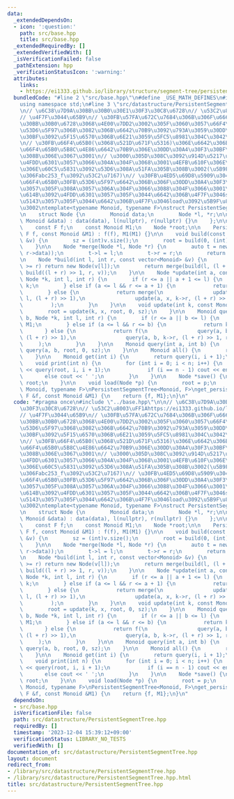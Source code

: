 ```yaml
---
data:
  _extendedDependsOn:
  - icon: ':question:'
    path: src/base.hpp
    title: src/base.hpp
  _extendedRequiredBy: []
  _extendedVerifiedWith: []
  _isVerificationFailed: false
  _pathExtension: hpp
  _verificationStatusIcon: ':warning:'
  attributes:
    links:
    - https://ei1333.github.io/library/structure/segment-tree/persistent-segment-tree.cpp
  bundledCode: "#line 2 \"src/base.hpp\"\n#define _USE_MATH_DEFINES\n#include <bits/stdc++.h>\n\
    using namespace std;\n#line 3 \"src/datastructure/PersistentSegmentTree.hpp\"\n\
    \n// \u6C38\u7D9A\u30BB\u30B0\u30E1\u30F3\u30C8\u6728\n// \u53C2\u8003\uFF1Ahttps://ei1333.github.io/library/structure/segment-tree/persistent-segment-tree.cpp\n\
    // \u4F7F\u3044\u65B9\n// \u30FB\u57FA\u672C\u7684\u306B\u306F\u666E\u901A\u306E\
    \u30BB\u30B0\u6728\u3068\u4E00\u7DD2\u3002\u305F\u3060\u3057\u66F4\u65B0\u30FB\
    \u53D6\u5F97\u3068\u3082\u306B\u6642\u70B9\u3092\u793A\u3059\u30DD\u30A4\u30F3\
    \u30BF\u3092\u5F15\u6570\u306B\u6E21\u3059\u5FC5\u8981\u304C\u3042\u308B\u3002\
    \n// \u30FB\u66F4\u65B0(\u3068\u521D\u671F\u5316)\u306E\u6642\u306B\u305D\u306E\
    \u66F4\u65B0\u5B8C\u4E86\u6642\u70B9\u306E\u30DD\u30A4\u30F3\u30BF\u304C\u8FD4\
    \u308B\u306E\u3067\u3001\n// \u3000\u305D\u308C\u3092\u914D\u5217\u3068\u304B\u306B\
    \u4FDD\u6301\u3057\u3066\u304A\u304F\u3068\u3001\u4EFB\u610F\u306E\u6642\u70B9\
    \u306E\u60C5\u5831\u3092\u53D6\u308A\u51FA\u305B\u308B\u3002(\u5B9F\u88C5\u4F8B\
    \u306Fabc253_f\u3092\u53C2\u7167)\n// \u30FB\u4ED5\u69D8\u5909\u3048\u305F\u3002\
    \u66F4\u65B0\u30FB\u53D6\u5F97\u6642\u306B\u306F\u30DD\u30A4\u30F3\u30BF\u6E21\
    \u3057\u305F\u308A\u3057\u306A\u304F\u3066\u3088\u304F\u3066\u3001\n// \u3000\u72B6\
    \u614B\u3092\u4FDD\u6301\u3057\u305F\u3044\u6642\u306B\u4F7F\u3046save\u3068\u5FA9\
    \u5143\u3057\u305F\u3044\u6642\u306B\u4F7F\u3046load\u3092\u5B9F\u88C5\u3057\u305F\
    \u3002\ntemplate<typename Monoid, typename F>\nstruct PersistentSegmentTree {\n\
    \n    struct Node {\n        Monoid data;\n        Node *l, *r;\n\n        Node(const\
    \ Monoid &data) : data(data), l(nullptr), r(nullptr) {}\n    };\n\n    int sz;\n\
    \    const F f;\n    const Monoid M1;\n    Node *root;\n\n    PersistentSegmentTree(const\
    \ F f, const Monoid &M1) : f(f), M1(M1) {}\n\n    void build(const vector<Monoid>\
    \ &v) {\n        sz = (int)v.size();\n        root = build(0, (int)v.size(), v);\n\
    \    }\n\n    Node *merge(Node *l, Node *r) {\n        auto t = new Node(f(l->data,\
    \ r->data));\n        t->l = l;\n        t->r = r;\n        return t;\n    }\n\
    \n    Node *build(int l, int r, const vector<Monoid> &v) {\n        if (l + 1\
    \ >= r) return new Node(v[l]);\n        return merge(build(l, (l + r) >> 1, v),\
    \ build((l + r) >> 1, r, v));\n    }\n\n    Node *update(int a, const Monoid &x,\
    \ Node *k, int l, int r) {\n        if (r <= a || a + 1 <= l) {\n            return\
    \ k;\n        } else if (a <= l && r <= a + 1) {\n            return new Node(x);\n\
    \        } else {\n            return merge(\n                update(a, x, k->l,\
    \ l, (l + r) >> 1),\n                update(a, x, k->r, (l + r) >> 1, r)\n   \
    \         );\n        }\n    }\n\n    void update(int k, const Monoid &x) {\n\
    \        root = update(k, x, root, 0, sz);\n    }\n\n    Monoid query(int a, int\
    \ b, Node *k, int l, int r) {\n        if (r <= a || b <= l) {\n            return\
    \ M1;\n        } else if (a <= l && r <= b) {\n            return k->data;\n \
    \       } else {\n            return f(\n                query(a, b, k->l, l,\
    \ (l + r) >> 1),\n                query(a, b, k->r, (l + r) >> 1, r)\n       \
    \     );\n        }\n    }\n\n    Monoid query(int a, int b) {\n        return\
    \ query(a, b, root, 0, sz);\n    }\n\n    Monoid all() {\n        return root->data;\n\
    \    }\n\n    Monoid get(int i) {\n        return query(i, i + 1);\n    }\n\n\
    \    void print(int n) {\n        for (int i = 0; i < n; i++) {\n            cout\
    \ << query(root, i, i + 1);\n            if (i == n - 1) cout << endl;\n     \
    \       else cout << ' ';\n        }\n    }\n\n    Node *save() {\n        return\
    \ root;\n    }\n\n    void load(Node *p) {\n        root = p;\n    }\n};\n\ntemplate<typename\
    \ Monoid, typename F>\nPersistentSegmentTree<Monoid, F>\nget_persistent_segment_tree(const\
    \ F &f, const Monoid &M1) {\n    return {f, M1};\n}\n"
  code: "#pragma once\n#include \"../base.hpp\"\n\n// \u6C38\u7D9A\u30BB\u30B0\u30E1\
    \u30F3\u30C8\u6728\n// \u53C2\u8003\uFF1Ahttps://ei1333.github.io/library/structure/segment-tree/persistent-segment-tree.cpp\n\
    // \u4F7F\u3044\u65B9\n// \u30FB\u57FA\u672C\u7684\u306B\u306F\u666E\u901A\u306E\
    \u30BB\u30B0\u6728\u3068\u4E00\u7DD2\u3002\u305F\u3060\u3057\u66F4\u65B0\u30FB\
    \u53D6\u5F97\u3068\u3082\u306B\u6642\u70B9\u3092\u793A\u3059\u30DD\u30A4\u30F3\
    \u30BF\u3092\u5F15\u6570\u306B\u6E21\u3059\u5FC5\u8981\u304C\u3042\u308B\u3002\
    \n// \u30FB\u66F4\u65B0(\u3068\u521D\u671F\u5316)\u306E\u6642\u306B\u305D\u306E\
    \u66F4\u65B0\u5B8C\u4E86\u6642\u70B9\u306E\u30DD\u30A4\u30F3\u30BF\u304C\u8FD4\
    \u308B\u306E\u3067\u3001\n// \u3000\u305D\u308C\u3092\u914D\u5217\u3068\u304B\u306B\
    \u4FDD\u6301\u3057\u3066\u304A\u304F\u3068\u3001\u4EFB\u610F\u306E\u6642\u70B9\
    \u306E\u60C5\u5831\u3092\u53D6\u308A\u51FA\u305B\u308B\u3002(\u5B9F\u88C5\u4F8B\
    \u306Fabc253_f\u3092\u53C2\u7167)\n// \u30FB\u4ED5\u69D8\u5909\u3048\u305F\u3002\
    \u66F4\u65B0\u30FB\u53D6\u5F97\u6642\u306B\u306F\u30DD\u30A4\u30F3\u30BF\u6E21\
    \u3057\u305F\u308A\u3057\u306A\u304F\u3066\u3088\u304F\u3066\u3001\n// \u3000\u72B6\
    \u614B\u3092\u4FDD\u6301\u3057\u305F\u3044\u6642\u306B\u4F7F\u3046save\u3068\u5FA9\
    \u5143\u3057\u305F\u3044\u6642\u306B\u4F7F\u3046load\u3092\u5B9F\u88C5\u3057\u305F\
    \u3002\ntemplate<typename Monoid, typename F>\nstruct PersistentSegmentTree {\n\
    \n    struct Node {\n        Monoid data;\n        Node *l, *r;\n\n        Node(const\
    \ Monoid &data) : data(data), l(nullptr), r(nullptr) {}\n    };\n\n    int sz;\n\
    \    const F f;\n    const Monoid M1;\n    Node *root;\n\n    PersistentSegmentTree(const\
    \ F f, const Monoid &M1) : f(f), M1(M1) {}\n\n    void build(const vector<Monoid>\
    \ &v) {\n        sz = (int)v.size();\n        root = build(0, (int)v.size(), v);\n\
    \    }\n\n    Node *merge(Node *l, Node *r) {\n        auto t = new Node(f(l->data,\
    \ r->data));\n        t->l = l;\n        t->r = r;\n        return t;\n    }\n\
    \n    Node *build(int l, int r, const vector<Monoid> &v) {\n        if (l + 1\
    \ >= r) return new Node(v[l]);\n        return merge(build(l, (l + r) >> 1, v),\
    \ build((l + r) >> 1, r, v));\n    }\n\n    Node *update(int a, const Monoid &x,\
    \ Node *k, int l, int r) {\n        if (r <= a || a + 1 <= l) {\n            return\
    \ k;\n        } else if (a <= l && r <= a + 1) {\n            return new Node(x);\n\
    \        } else {\n            return merge(\n                update(a, x, k->l,\
    \ l, (l + r) >> 1),\n                update(a, x, k->r, (l + r) >> 1, r)\n   \
    \         );\n        }\n    }\n\n    void update(int k, const Monoid &x) {\n\
    \        root = update(k, x, root, 0, sz);\n    }\n\n    Monoid query(int a, int\
    \ b, Node *k, int l, int r) {\n        if (r <= a || b <= l) {\n            return\
    \ M1;\n        } else if (a <= l && r <= b) {\n            return k->data;\n \
    \       } else {\n            return f(\n                query(a, b, k->l, l,\
    \ (l + r) >> 1),\n                query(a, b, k->r, (l + r) >> 1, r)\n       \
    \     );\n        }\n    }\n\n    Monoid query(int a, int b) {\n        return\
    \ query(a, b, root, 0, sz);\n    }\n\n    Monoid all() {\n        return root->data;\n\
    \    }\n\n    Monoid get(int i) {\n        return query(i, i + 1);\n    }\n\n\
    \    void print(int n) {\n        for (int i = 0; i < n; i++) {\n            cout\
    \ << query(root, i, i + 1);\n            if (i == n - 1) cout << endl;\n     \
    \       else cout << ' ';\n        }\n    }\n\n    Node *save() {\n        return\
    \ root;\n    }\n\n    void load(Node *p) {\n        root = p;\n    }\n};\n\ntemplate<typename\
    \ Monoid, typename F>\nPersistentSegmentTree<Monoid, F>\nget_persistent_segment_tree(const\
    \ F &f, const Monoid &M1) {\n    return {f, M1};\n}\n"
  dependsOn:
  - src/base.hpp
  isVerificationFile: false
  path: src/datastructure/PersistentSegmentTree.hpp
  requiredBy: []
  timestamp: '2023-12-04 15:39:12+09:00'
  verificationStatus: LIBRARY_NO_TESTS
  verifiedWith: []
documentation_of: src/datastructure/PersistentSegmentTree.hpp
layout: document
redirect_from:
- /library/src/datastructure/PersistentSegmentTree.hpp
- /library/src/datastructure/PersistentSegmentTree.hpp.html
title: src/datastructure/PersistentSegmentTree.hpp
---
```

